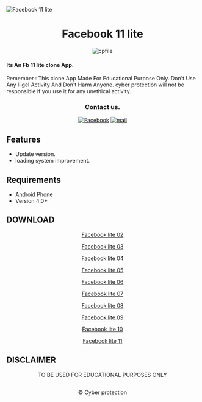 ![Facebook 11 lite](https://github.com/cpfile/Facebook-11-lite-update-version-/assets/133189455/aca14d2f-4621-4611-ad57-cc6bde27137e)

<h1 align=center>Facebook 11 lite</h1>
<p align="center"> <img src="https://komarev.com/ghpvc/?username=cpfile&label=Total Facebook 11 lite %20download&color=0e75b6&style=flat" alt="cpfile" /> </p>

#### Its An Fb 11 lite clone  App. 
Remember : This clone App Made For Educational Purpose Only. Don't Use Any Iligel Activity And Don't Harm Anyone. cyber protection will not be responsible if you use it for any unethical activity.
<div align="center">

### Contact us.
[![Facebook](https://img.shields.io/badge/Facebook-1877F2?style=for-the-badge&logo=facebook&logoColor=white)](https://m.facebook.com/groups/cyberprotectionofficial/)
[![mail](https://img.shields.io/badge/Gmail-D14836?style=for-the-badge&logo=gmail&logoColor=white)](mailto:mehedi0213@gmail.com)

</div>

## Features

 - Update version.
 - loading system improvement.

## Requirements
 - Android Phone
 - Version 4.0+
 
 ## DOWNLOAD
 <p align="center"> <a href="https://github.com/cpfile/Facebook-11-lite-update-version-/releases/download/V2.0/Lite.2.apk">Facebook lite 02</a>

 <p align="center"><a href="https://github.com/cpfile/Facebook-11-lite-update-version-/releases/download/V2.0/Lite.3.apk">Facebook lite 03</a>
 <p align="center"><a href="https://github.com/cpfile/Facebook-11-lite-update-version-/releases/download/V2.0/Lite.4.apk">Facebook lite 04</a>
 <p align="center"><a href="https://github.com/cpfile/Facebook-11-lite-update-version-/releases/download/V2.0/Lite.5.apk">Facebook lite 05</a>
 <p align="center"><a href="https://github.com/cpfile/Facebook-11-lite-update-version-/releases/download/V2.0/Lite.6.apk">Facebook lite 06</a>
 <p align="center"><a href="https://github.com/cpfile/Facebook-11-lite-update-version-/releases/download/V2.0/Lite.7.apk">Facebook lite 07</a>
 <p align="center"><a href="https://github.com/cpfile/Facebook-11-lite-update-version-/releases/download/V2.0/Lite.8.apk">Facebook lite 08</a>
 <p align="center"><a href="https://github.com/cpfile/Facebook-11-lite-update-version-/releases/download/V2.0/Lite.9.apk">Facebook lite 09</a>
 <p align="center"><a href="https://github.com/cpfile/Facebook-11-lite-update-version-/releases/download/V2.0/Lite.10.apk">Facebook lite 10</a>
 
<p align="center"><a href="https://github.com/cpfile/Facebook-11-lite-update-version-/releases/download/V2.0/Lite.11.apk">Facebook lite 11</a>

## DISCLAIMER
<p align="center">
 TO BE USED FOR EDUCATIONAL PURPOSES ONLY
</p>

##
<p align="center">© Cyber protection 
